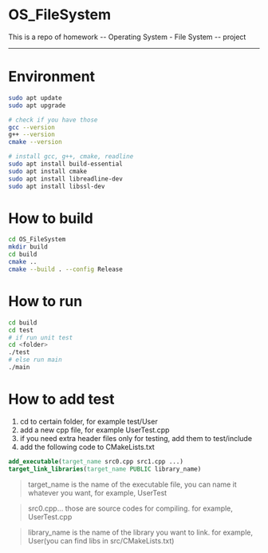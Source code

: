 # OS_FileSystem

This is a repo of homework -- Operating System - File System -- project

---

# Environment
```bash
sudo apt update
sudo apt upgrade

# check if you have those
gcc --version
g++ --version
cmake --version

# install gcc, g++, cmake, readline
sudo apt install build-essential
sudo apt install cmake
sudo apt install libreadline-dev
sudo apt install libssl-dev
```

# How to build
```bash
cd OS_FileSystem
mkdir build
cd build
cmake ..
cmake --build . --config Release
```

# How to run
```bash
cd build
cd test
# if run unit test
cd <folder>
./test
# else run main
./main
```

# How to add test
1. cd to certain folder, for example test/User
2. add a new cpp file, for example UserTest.cpp
3. if you need extra header files only for testing, add them to test/include
4. add the following code to CMakeLists.txt
```cmake
add_executable(target_name src0.cpp src1.cpp ...)
target_link_libraries(target_name PUBLIC library_name)
```
>target_name is the name of the executable file, you can name it whatever you want, for example, UserTest
  
>src0.cpp... those are source codes for compiling. for example, UserTest.cpp

>library_name is the name of the library you want to link. for example, User(you can find libs in src/CMakeLists.txt)
